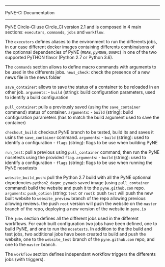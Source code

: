 *********************
PyNE-CI Documentation
*********************

PyNE Circle-CI use CIrcle_CI version 2.1 and is composed in 4 main sections:
`executors`, `commands`, `jobs` and `workflow`.


The `executors` defines aliases to the environment to run the differents jobs, in our case
different docker images containing differents combinaisons of the optionnal
dependencies of PyNE (`MOAB`, `pyMOAB`, `DAGMC`) in one of the two supported
PyTHON flavor (Python 2.7 or Python 3.6).


The `commands` section allows to define macro commands with arguments to be used
in the differents jobs.
`news_check`: check the presence of a new news file in the news folder

`save_container`: allows to save the status of a container to be reloaded in an
other job.
    `arguments`: 
        - `build` (string): build configuration parameters, used to identify a
          build configuration

`pull_container`: pulls a previously saved (using the `save_container` command) status of container.
    `arguments`:
        - `build` (string): build configuration parameters (has to match the build
          argument used to save the container)

`checkout_build`: checkout PyNE branch to be tested, build its and saves it
usins the `save_container` command.
    `arguments`:
        - `build` (string): used to identify a configuration
        - `flags` (string): flags to be use when building PyNE


`run_test`: pull a previous using `pull_container` command, then run the PyNE
nosetests using the provided `flag`.
    `arguments`:
        - `build` (string): used to identify a configuration
        - `flags` (string): flags to be use when running the PyNE nosetests

`website_build_push`: pull the Python 2.7 build with all the PyNE optionnal
depedencies `python2_dagmc_pymaob` saved image (using `pull_container` command)
build the website and push it to the `pyne.github.com` repo.
    `arguments`:
        `push_option` (string: `test` or `root`): push `test` will push the new
        built website to `website_preview` branch of the repo allowing previous
        allowing reviews. the push `root` version will push the website on the
        `master` branch of the repo, deploying a new version of the website in
        `pyne.io`


The `jobs` section defines all the different jobs used in the different
workflows. For each built configuration two jobs have been defined, one to build
PyNE, and one to run the `nosetests`. In addition to the the build and test
jobs, two additional jobs have been created to build and push the website, one
to the `website_test` branch of the `pyne.github.com` repo, and one to the
`master` branch.

The `workflow` section defines independant workflow triggers the differents
jobs (with triggers).
